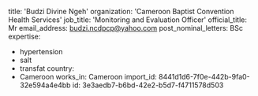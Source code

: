 title: 'Budzi Divine Ngeh'
organization: 'Cameroon Baptist Convention Health Services'
job_title: 'Monitoring and Evaluation Officer'
official_title: Mr
email_address: budzi.ncdpcp@yahoo.com
post_nominal_letters: BSc
expertise:
  - hypertension
  - salt
  - transfat
country:
  - Cameroon
works_in: Cameroon
import_id: 8441d1d6-7f0e-442b-9fa0-32e594a4e4bb
id: 3e3aedb7-b6bd-42e2-b5d7-f4711578d503
